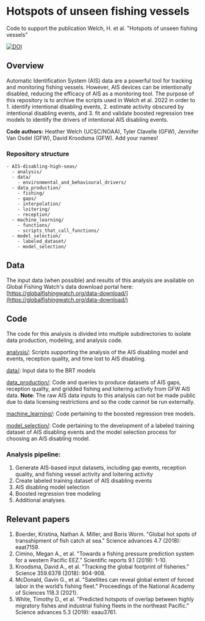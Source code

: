 # Hotspots of unseen fishing vessels

Code to support the publication Welch, H. et al. "Hotspots of unseen fishing vessels"

[![DOI](https://zenodo.org/badge/339832616.svg)](https://zenodo.org/badge/latestdoi/339832616)

## Overview
Automatic Identification System (AIS) data are a powerful tool for tracking and monitoring fishing vessels. However, AIS devices can be intentionally disabled, reducing the efficacy of AIS as a monitoring tool. The purpose of this repository is to archive the scripts used in Welch et al. 2022 in order to 1. identify intentional disabling events, 2. estimate activity obscured by intentional disabling events, and 3. fit and validate boosted regression tree models to identify the drivers of intentional AIS disabling events.

**Code authors:** Heather Welch (UCSC/NOAA), Tyler Clavelle (GFW), Jennifer Van Osdel (GFW), David Kroodsma (GFW). Add your names!  

### Repository structure

```
- AIS-disabling-high-seas/
  - analysis/
  - data/
    - environmental_and_behavioural_drivers/
  - data_production/
    - fishing/
    - gaps/
    - interpolation/
    - loitering/
    - reception/
  - machine_learning/
    - functions/
    - scripts_that_call_functions/
  - model_selection/
    - labeled_dataset/
    - model_selection/
```

## Data

The input data (when possible) and results of this analysis are available on Global Fishing Watch's data download portal here: [https://globalfishingwatch.org/data-download/](https://globalfishingwatch.org/data-download/)

## Code

The code for this analysis is divided into multiple subdirectories to isolate data production, modeling, and analysis code.

[analysis/](analysis/README.md): Scripts supporting the analysis of the AIS disabling model and events, reception quality, and time lost to AIS disabling.

[data/](): Input data to the BRT models

[data_production/](data_production/README.md): Code and queries to produce datasets of AIS gaps, reception quality, and gridded fishing and loitering activity from GFW AIS data. **Note**: The raw AIS data inputs to this analysis can not be made public due to data licensing restrictions and so the code cannot be run externally.  

[machine_learning/](machine_learning/README.md): Code pertaining to the boosted regression tree models.

[model_selection/](model_selection/README.md): Code pertaining to the development of a labeled training dataset of AIS disabling events and the model selection process for choosing an AIS disabling model.

### Analysis pipeline:

1. Generate AIS-based input datasets, including gap events, reception quality, and fishing vessel activity and loitering activity
2. Create labeled training dataset of AIS disabling events
3. AIS disabling model selection
4. Boosted regression tree modeling
5. Additional analyses.

## Relevant papers

1. Boerder, Kristina, Nathan A. Miller, and Boris Worm. "Global hot spots of transshipment of fish catch at sea." Science advances 4.7 (2018): eaat7159.  
2. Cimino, Megan A., et al. "Towards a fishing pressure prediction system for a western Pacific EEZ." Scientific reports 9.1 (2019): 1-10.  
3. Kroodsma, David A., et al. "Tracking the global footprint of fisheries." Science 359.6378 (2018): 904-908.  
4. McDonald, Gavin G., et al. "Satellites can reveal global extent of forced labor in the world’s fishing fleet." Proceedings of the National Academy of Sciences 118.3 (2021).  
5. White, Timothy D., et al. "Predicted hotspots of overlap between highly migratory fishes and industrial fishing fleets in the northeast Pacific." Science advances 5.3 (2019): eaau3761.

